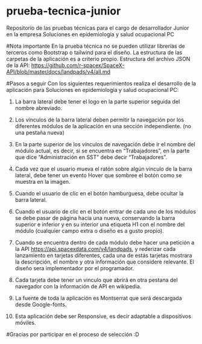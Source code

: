 # prueba-tecnica-junior

Repositorio de las pruebas técnicas para el cargo de desarrollador Junior en la empresa Soluciones en epidemiología y salud ocupacional PC

#Nota importante
En la prueba técnica no se pueden utilizar librerías de terceros como Bootstrap o tailwind para el diseño.
La estructura de las carpetas de la aplicación es a criterio propio.
Estructura del archivo JSON de la API: https://github.com/r-spacex/SpaceX-API/blob/master/docs/landpads/v4/all.md

#Pasos a seguir
Con los siguientes requerimientos realiza el desarrollo de la aplicación para Soluciones en epidemiología y salud ocupacional PC:

1. La barra lateral debe tener el logo en la parte superior seguida del nombre abreviado.

2. Los vínculos de la barra lateral deben permitir la navegación por los diferentes módulos de la aplicación en una sección independiente. (no una pestaña nueva)

3. En la parte superior de los vínculos de navegación debe ir el nombre del módulo actual, es decir, si se encuentra en “Trabajadores”, en la parte que dice “Administración en SST” debe decir “Trabajadores”.

4. Cada vez que el usuario mueva el ratón sobre algún vínculo de la barra lateral, debe tener un evento Hover que sombree el botón como se muestra en la imagen.

5. Cuando el usuario de clic en el botón hamburguesa, debe ocultar la barra lateral.

6. Cuando el usuario de clic en el botón entrar de cada uno de los módulos se debe pasar de página hacia una nueva, conservando la barra superior e inferior y en su interior una etiqueta H1 con el nombre del módulo (cualquier campo extra o diseño es a gusto propio).

7. Cuando se encuentra dentro de cada módulo debe hacer una petición a la API https://api.spacexdata.com/v4/landpads, y rederizar cada lanzamiento en tarjetas diferentes, cada una de estás tarjetas mostrara la descripción, el nombre y otra información que considere relevante. El diseño sera implementador por el programador.

8. Cada tarjeta debe tener un vinculo que abrirá en otra pestana del navegador con la información de API en wikipedia.

9. La fuente de toda la aplicación es Montserrat que será descargada desde Google-fonts.

10. Esta aplicación debe ser Responsive, es decir adaptable a dispositivos móviles.

#Gracias por participar en el proceso de selección :D
